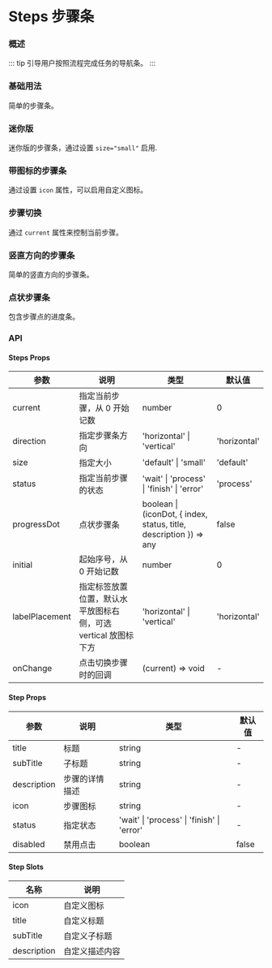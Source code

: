 # Steps 步骤条

### 概述

::: tip
引导用户按照流程完成任务的导航条。
:::

### 基础用法

简单的步骤条。

<demo src="../demos/steps/steps-01-base.vue"></demo>

### 迷你版

迷你版的步骤条，通过设置 `size="small"` 启用.

<demo src="../demos/steps/steps-02-small.vue"></demo>

### 带图标的步骤条

通过设置 `icon` 属性，可以启用自定义图标。

<demo src="../demos/steps/steps-03-icon.vue"></demo>

### 步骤切换

通过 `current` 属性来控制当前步骤。

<demo src="../demos/steps/steps-04-switch.vue"></demo>

### 竖直方向的步骤条

简单的竖直方向的步骤条。

<demo src="../demos/steps/steps-05-vertical.vue"></demo>

### 点状步骤条

包含步骤点的进度条。

<demo src="../demos/steps/steps-06-dot.vue"></demo>

### API

#### Steps Props

| 参数           | 说明                                                           | 类型                                                               | 默认值       |
| -------------- | -------------------------------------------------------------- | ------------------------------------------------------------------ | ------------ |
| current        | 指定当前步骤，从 0 开始记数                                    | number                                                             | 0            |
| direction      | 指定步骤条方向                                                 | 'horizontal' \| 'vertical'                                         | 'horizontal' |
| size           | 指定大小                                                       | 'default' \| 'small'                                               | 'default'    |
| status         | 指定当前步骤的状态                                             | 'wait' \| 'process' \| 'finish' \| 'error'                         | 'process'    |
| progressDot    | 点状步骤条                                                     | boolean \| (iconDot, { index, status, title, description }) => any | false        |
| initial        | 起始序号，从 0 开始记数                                        | number                                                             | 0            |
| labelPlacement | 指定标签放置位置，默认水平放图标右侧，可选 vertical 放图标下方 | 'horizontal' \| 'vertical'                                         | 'horizontal' |
| onChange       | 点击切换步骤时的回调                                           | (current) => void                                                  | -            |

#### Step Props

| 参数        | 说明           | 类型                                       | 默认值 |
| ----------- | -------------- | ------------------------------------------ | ------ |
| title       | 标题           | string                                     | -      |
| subTitle    | 子标题         | string                                     | -      |
| description | 步骤的详情描述 | string                                     | -      |
| icon        | 步骤图标       | string                                     | -      |
| status      | 指定状态       | 'wait' \| 'process' \| 'finish' \| 'error' | -      |
| disabled    | 禁用点击       | boolean                                    | false  |

#### Step Slots

| 名称        | 说明           |
| ----------- | -------------- |
| icon        | 自定义图标     |
| title       | 自定义标题     |
| subTitle    | 自定义子标题   |
| description | 自定义描述内容 |
